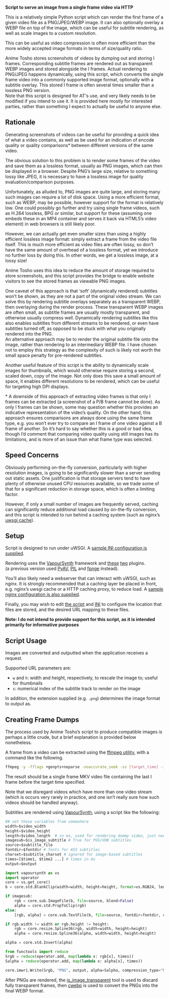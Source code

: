 **Script to serve an image from a single frame video via HTTP**

This is a relatively simple Python script which can render the first frame of a given video file as a PNG/JPEG/WEBP image. It can also optionally overlay a WEBP file on top of the image, which can be useful for subtitle rendering, as well as scale images to a custom resolution.

This can be useful as video compression is often more efficient than the more widely accepted image formats in terms of size/quality ratio.

Anime Tosho stores screenshots of videos by dumping out and storing I frames. Corresponding subtitle frames are rendered out as transparent WEBP images and stored alongside the I frames. Actual rendering to PNG/JPEG happens dynamically, using this script, which converts the single frame video into a commonly supported image format, optionally with a subtitle overlay. This stored I frame is often several times smaller than a lossless PNG version.  
Note that this script is designed for AT's use, and very likely needs to be modified if you intend to use it. It is provided here mostly for interested parties, rather than something I expect to actually be useful to anyone else.

## Rationale

Generating screenshots of videos can be useful for providing a quick idea of what a video contains, as well as be used for an indication of encode quality or quality comparisons\* between different versions of the same video.

The obvious solution to this problem is to render some frames of the video and save them as a lossless format, usually as PNG images, which can then be displayed in a browser. Despite PNG’s large size, relative to something lossy like JPEG, it is necessary to have a lossless image for quality evaluation/comparison purposes.

Unfortunately, as alluded to, PNG images are quite large, and storing many such images can require a lot of disk space. Using a more efficient format, such as WEBP, may be possible, however support for the format is relatively low. One could possibly go further and try using single frame videos, such as H.264 lossless, BPG or similar, but support for these (assuming one embeds these in an MP4 container and serves it back via HTML5’s video element) in web browsers is still likely poor.

However, we can actually get even smaller sizes than using a highly efficient lossless image format: simply extract a frame from the video file itself. This is much more efficient as video files are often lossy, so don’t have the same amount of overhead of a lossless format, yet we introduce no further loss by doing this. In other words, we get a lossless image, at a lossy size!

Anime Tosho uses this idea to reduce the amount of storage required to store screenshots, and this script provides the bridge to enable website visitors to see the stored frames as viewable PNG images.

One caveat of this approach is that ‘soft’ (dynamically rendered) subtitles won’t be shown, as they are not a part of the original video stream. We can solve this by rendering subtitle overlays separately as a transparent WEBP, then overlaying during the render process. These transparent WEBP images are often small, as subtitle frames are usually mostly transparent, and otherwise usually compress well. Dynamically rendering subtitles like this also enables subtitles from different streams to be rendered, or even have subtitles turned off, as opposed to be stuck with what you originally rendered into the PNG.  
An alternative approach may be to render the original subtitle file onto the image, rather than rendering to an intermediary WEBP file. I have chosen not to employ this strategy as the complexity of such is likely not worth the small space penalty for pre-rendered subtitles.

Another useful feature of this script is the ability to dynamically scale images for thumbnails, which would otherwise require storing a second, scaled down, copy of the image. Not only does this save a small amount of space, it enables different resolutions to be rendered, which can be useful for targeting high DPI displays.

\* A downside of this approach of extracting video frames is that only I frames can be extracted (a screenshot of a P/B frame cannot be done). As only I frames can be shown, some may question whether this provides an indicative representation of the video’s quality. On the other hand, this approach ensures comparisons are always done using the same frame type, e.g. you won’t ever try to compare an I frame of one video against a B frame of another. So it’s hard to say whether this is a good or bad idea, though I’d comment that comparing video quality using still images has its limitations, and is more of an issue than what frame type was selected.

## Speed Concerns

Obviously performing on-the-fly conversion, particularly with higher resolution images, is going to be significantly slower than a server sending out static assets. One justification is that storage servers tend to have plenty of otherwise unused CPU resources available, so we trade some of that for a significant reduction in storage space, which is often a limiting factor.

However, if only a small number of images are frequently served, caching can significantly reduce additional load caused by on-the-fly conversion, and this script is intended to run behind a caching system (such as nginx’s [uwsgi cache](http://nginx.org/en/docs/http/ngx_http_uwsgi_module.html#uwsgi_cache)).

## Setup

Script is designed to run under uWSGI. A [sample INI configuration is supplied](sample-uwsgi.ini).

Rendering uses the [VapourSynth](http://www.vapoursynth.com/) framework and [these](https://github.com/animetosho/bestsource) [two](https://github.com/animetosho/vs-encodeframe) plugins.  
(a previous version used [PyAV](https://github.com/animetosho/PyAV), [PIL](https://python-pillow.org/) and [fpnge](https://github.com/animetosho/python-fpnge) instead).

You’ll also likely need a webserver that can interact with uWSGI, such as nginx. It is strongly recommended that a caching layer be placed in front, e.g. nginx’s uwsgi cache or a HTTP caching proxy, to reduce load. A [sample nginx configuration is also supplied](sample-nginx.conf).

Finally, you may wish to edit [the script](app.py) and [INI](sample-uwsgi.ini) to configure the location that files are stored, and the desired URL mapping to these files.

**Note: I do not intend to provide support for this script, as it is intended primarily for informative purposes**

## Script Usage

Images are converted and outputted when the application receives a request.

Supported URL parameters are:

* `w` and `h`: width and height, respectively, to rescale the image to; useful for thumbnails
* `s`: numerical index of the subtitle track to render on the image

In addition, the extension supplied (e.g. `.png`) determines the image format to output as.

## Creating Frame Dumps

The process used by Anime Tosho’s script to produce compatible images is perhaps a little crude, but a brief explanation is provided below nonetheless.

A frame from a video can be extracted using the [ffmpeg utility](http://ffmpeg.org/), with a command like the following.

```bash
ffmpeg -y -fflags +genpts+noparse -noaccurate_seek -ss [target_time] -i [input_file] -map_chapters -1 -map_metadata -1 -an -sn -dn -vcodec copy -frames 1 -f matroska [output_file]
```

The result should be a single frame MKV video file containing the last I frame before the target time specified.

Note that we disregard videos which have more than one video stream (which is occurs very rarely in practice, and one isn’t really sure how such videos should be handled anyway).

Subtitles are rendered using [VapourSynth](http://www.vapoursynth.com/), using a script like the following:

```python
## set these variables from somewhere
width=$video_width
height=$video_height
length=$video_length  # in ms, used for rendering dummy video, just needs to be long enough for all subtitle snapshots to be taken
imagesub=$is_image_subtitle # True for PGS/VOB subtitles
source=$subtitle_file
fontdir=$fontdir # fonts for ASS subtitles
charset=$subtitle_charset # ignored for image-based subtitles
times=[$time1, $time2 ...] # times in ms
output=$output

import vapoursynth as vs
import operator
core = vs.get_core()
b = core.std.BlankClip(width=width, height=height, format=vs.RGB24, length=length, fpsnum=1000, fpsden=1)

if imagesub:
    rgb = core.sub.ImageFile(b, file=source, blend=False)
    alpha = core.std.PropToClip(rgb)
else:
    [rgb, alpha] = core.sub.TextFile(b, file=source, fontdir=fontdir, charset=charset, blend=False)

if rgb.width != width or rgb.height != height:
    rgb = core.resize.Spline36(rgb, width=width, height=height)
    alpha = core.resize.Spline36(alpha, width=width, height=height)

alpha = core.std.Invert(alpha)

from functools import reduce
Srgb = reduce(operator.add, map(lambda x: rgb[x], times))
Salpha = reduce(operator.add, map(lambda x: alpha[x], times))

core.imwri.Write(Srgb, "PNG", output, alpha=Salpha, compression_type="None").set_output()
```

After PNGs are rendered, the [is\_image\_transparent](https://github.com/animetosho/is_image_transparent) tool is used to discard fully transparent frames, then [cwebp](https://developers.google.com/speed/webp/docs/cwebp) is used to convert the PNGs into the final WEBP format.

